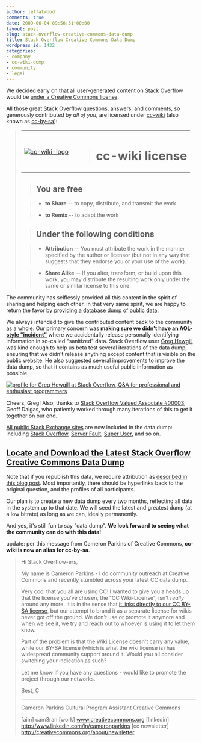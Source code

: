 ```yaml
---
author: jeffatwood
comments: true
date: 2009-06-04 09:56:51+00:00
layout: post
slug: stack-overflow-creative-commons-data-dump
title: Stack Overflow Creative Commons Data Dump
wordpress_id: 1432
categories:
- company
- cc-wiki-dump
- community
- legal
---
```



We decided early on that all user-generated content on Stack Overflow would be [under a Creative Commons license](http://blog.stackoverflow.com/2008/05/now-licensed-under-creative-commons/).



All those great Stack Overflow questions, answers, and comments, so generously contributed by _all of you_, are licensed under [cc-wiki](http://creativecommons.org/licenses/by-sa/3.0/) (also known as [cc-by-sa](http://creativecommons.org/licenses/by-sa/3.0/)):





<blockquote>

> 
> 
<table >
<tr >

> <td >
[![cc-wiki-logo](/blog/images/2009-06-04-stack-overflow-creative-commons-data-dump/cc-wiki-logo.png)](http://creativecommons.org/licenses/by-sa/3.0/)

> </td>

> <td style="padding-left:20px;" >

> 
> # cc-wiki license
> 
> 

> </td>
</table>

> 
> 

> 
> ## You are free
> 
> 

> 
> 

> 
> 

>   * **to Share** -- to copy, distribute, and transmit the work

>   * **to Remix** -- to adapt the work


> 
> 

> 
> ## Under the following conditions
> 
> 

> 
> 

> 
> 

>   * **Attribution** -- You must attribute the work in the manner specified by the author or licensor (but not in any way that suggests that they endorse you or your use of the work).

>   * **Share Alike** -- If you alter, transform, or build upon this work, you may distribute the resulting work only under the same or similar license to this one.

</blockquote>





The community has selflessly provided all this content in the spirit of sharing and helping each other. In that very same spirit, we are happy to return the favor by [providing a database dump of public data](http://stackoverflow.uservoice.com/pages/1722-general/suggestions/25013-provide-a-database-dump-of-public-data). 



We always intended to give the contributed content back to the community as a whole. Our primary concern was **making sure we didn't have [an AOL-style "incident"](http://www.freedom-to-tinker.com/blog/felten/great-now-theyll-ineveri-give-us-data)** where we accidentally release personally identifying information in so-called "sanitized" data. Stack Overflow user [Greg Hewgill](http://stackoverflow.com/users/893/greg-hewgill) was kind enough to help us beta test several iterations of the data dump, ensuring that we didn't release anything except content that is visible on the public website. He also suggested several improvements to improve the data dump, so that it contains as much useful public information as possible.



[![profile for Greg Hewgill at Stack Overflow, Q&A for professional and enthusiast programmers](http://stackoverflow.com/users/flair/893.png)](http://stackoverflow.com/users/893/greg-hewgill)



Cheers, Greg! Also, thanks to [Stack Overflow Valued Associate #00003](http://blog.stackoverflow.com/2009/05/welcome-stack-overflow-valued-associate-00003/), Geoff Dalgas, who patiently worked through many iterations of this to get it together on our end.



[All public Stack Exchange sites](http://stackexchange.com/sites) are now included in the data dump: including [Stack Overflow](http://stackoverflow.com), [Server Fault](http://serverfault.com), [Super User](http://superuser.com), and so on.





## [Locate and Download the Latest Stack Overflow Creative Commons Data Dump](http://blog.stackoverflow.com/category/cc-wiki-dump/)





Note that if you republish this data, we require attribution as [described in this blog post](http://blog.stackoverflow.com/2009/06/attribution-required/). Most importantly, there should be hyperlinks back to the original question, and the profiles of all participants.



Our plan is to create a new data dump every two months, reflecting all data in the system up to that date. We will seed the latest and greatest dump (at a low bitrate) as long as we can, ideally permanently.



And yes, it's still fun to say "data dump". **We look forward to seeing what the community can do with this data!**



update: per this message from Cameron Parkins of Creative Commons, **cc-wiki is now an alias for cc-by-sa**.





<blockquote>
Hi Stack Overflow-ers,

> 
> 
My name is Cameron Parkins - I do community outreach at Creative Commons and recently stumbled across your latest CC data dump.

> 
> 
Very cool that you all are using CC! I wanted to give you a heads up that the license you've chosen, the "CC Wiki-License", isn't _really_ around any more. It is in the sense that [it links directly to our CC BY-SA license](http://creativecommons.org/licenses/by-sa/3.0/), but our attempt to brand it as a separate license for wikis never got off the ground. We don't use or promote it anymore and when we see it, we try and reach out to whoever is using it to let them know.

> 
> 
Part of the problem is that the Wiki License doesn't carry any value, while our BY-SA license (which is what the wiki license is) has widespread community support around it. Would you all consider switching your indication as such?

> 
> 
Let me know if you have any questions - would like to promote the project through our networks.

> 
> 
Best,
C

> 
> 
---
Cameron Parkins
Cultural Program Assistant
Creative Commons

> 
> 
[aim] cam3ran
[work] www.creativecommons.org
[linkedin] http://www.linkedin.com/in/cameronparkins
[cc newsletter] http://creativecommons.org/about/newsletter
</blockquote>



